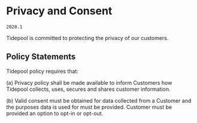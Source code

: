# Privacy and Consent

`2020.1`

Tidepool is committed to protecting the privacy of our customers.

## Policy Statements

Tidepool policy requires that:

(a) Privacy policy shall be made available to inform Customers how Tidepool
collects, uses, secures and shares customer information. 

(b) Valid consent must be obtained for data collected from a Customer and the
purposes data is used for must be provided.  Customer must be provided an option
to opt-in or opt-out.